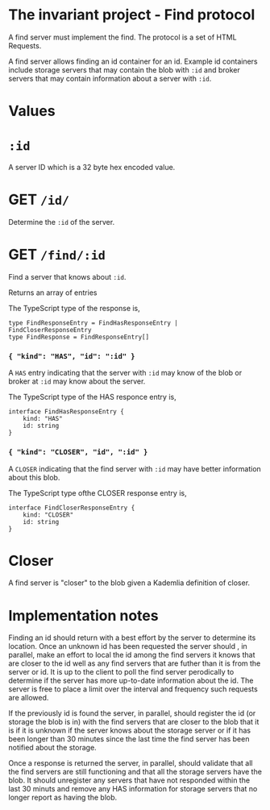 # The invariant project - Find protocol

A find server must implement the find. The protocol is a set of HTML Requests.

A find server allows finding an id container for an id. Example id containers include storage servers that may contain the blob with `:id` and broker servers that may contain information about a server with `:id`.

# Values

# `:id`

A server ID which is a 32 byte hex encoded value.

# GET `/id/`

Determine the `:id` of the server.

# GET `/find/:id`

Find a server that knows about `:id`.

Returns an array of entries

The TypeScript type of the response is,

```
type FindResponseEntry = FindHasResponseEntry | FindCloserResponseEntry
type FindResponse = FindResponseEntry[]
```

### `{ "kind": "HAS", "id": ":id" }`

A `HAS` entry indicating that the server with `:id` may know of the blob or broker at `:id` may know about the server.

The TypeScript type of the HAS responce entry is,

```
interface FindHasResponseEntry {
    kind: "HAS"
    id: string
}
```

### `{ "kind": "CLOSER", "id", ":id" }`

A `CLOSER` indicating that the find server with `:id` may have better information about this blob.

The TypeScript type ofthe CLOSER response entry is,

```
interface FindCloserResponseEntry {
    kind: "CLOSER"
    id: string
}
```

# Closer

A find server is "closer" to the blob given a Kademlia definition of closer.

# Implementation notes

Finding an id should return with a best effort by the server to determine its location. Once an unknown id has been requested the server should , in parallel, make an effort to local the id among the find servers it knows that are closer to the id well as any find servers that are futher than it is from the server or id. It is up to the client to poll the find server perodically to determine if the server has more up-to-date information about the id. The server is free to place a limit over the interval and frequency such requests are allowed.

If the previously id is found the server, in parallel, should register the id (or storage the blob is in) with the find servers that are closer to the blob that it is if it is unknown if the server knows about the storage server or if it has been longer than 30 minutes since the last time the find server has been notified about the storage.

Once a response is returned the server, in parallel, should validate that all the find servers are still functioning and that all the storage servers have the blob. It should unregister any servers that have not responded within the last 30 minuts and remove any HAS information for storage servers that no longer report as having the blob.
